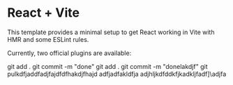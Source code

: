 # React + Vite

This template provides a minimal setup to get React working in Vite with HMR and some ESLint rules.

Currently, two official plugins are available:

git add .
git commit -m "done"
git add .
git commit -m "donelakdjf"
git pulkdfjaddfadjfajdfdfhakdjfhajd
adfjadfakldfja
adjhljkdfddkfjkadkljfadf]\adjfa